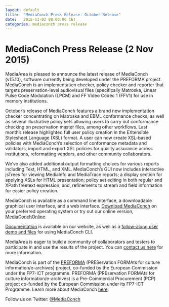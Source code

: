 ```yaml
---
layout: default
title:  "MediaConch Press Release: October Release"
date:   2015-11-02 08:00:00 CET
categories: mediaconch press release
---
```


# MediaConch Press Release (2 Nov 2015)

MediaArea is pleased to announce the latest release of MediaConch (v15.10), software currently being developed under the PREFORMA project. MediaConch is an implementation checker, policy checker and reporter that targets preservation-level audiovisual files (specifically Matroska, Linear Pulse Code Modulation (LPCM) and FF Video Codec 1 (FFV1) for use in memory institutions.

October’s release of MediaConch features a brand new implementation checker concentrating on Matroska and EBML conformance checks, as well as several illustrative policy sets allowing users to carry out conformance checking on preservation master files, among other workflows. Last month’s release highlighted full user policy creation in the EXtensible Stylesheet Language (XSL) format. A user can now create XSL-based policies with MediaConch’s selection of conformance metadata and validators, import and export XSL policies for quality assurance across institutions, reformatting vendors, and other community collaborators. 

We’ve also added additional output formatting choices for various reports including Text, HTML, and XML. MediaConch’s GUI now includes interactive jsTrees for viewing MediaInfo and MediaTrace reports; a display section for applying XSLs for HTML presentation; policy set editing in both regular and XPath freetext expression; and, refinements to stream and field information for easier policy creation.   

MediaConch is available as a command line interface, a downloadable graphical user interface, and a web interface. [Download MediaConch](https://mediaarea.net/MediaConch/download.html) on your preferred operating system or try out our online version, [MediaConchOnline](https://mediaarea.net/MediaConchOnline).

[Documentation](https://mediaarea.net/MediaConchOnline/) is available on our website, as well as a [follow-along user demo and files](https://mediaarea.net/MediaConch/demo.html) for using MediaConch CLI.

MediaArea is eager to build a community of collaborators and testers to participate in and use the results of the project. You can [contact us here](https://mediaarea.net/MediaConch/contact.html) for more information.

MediaConch is part of the [PREFORMA](http://www.preforma-project.eu/) (PREServation FORMAts for culture information/e-archives) project, co-funded by the European Commission under the FP7-ICT programme. PREFORMA (PREservation FORMAts for culture information/e-archives) is a Pre-Commercial Procurement (PCP) project co-funded by the European Commission under its FP7-ICT Programme. Learn more about MediaConch [here](https://mediaarea.net/MediaConch/about.html). 

Follow us on Twitter: [@MediaConch](https://twitter.com/mediaconch)